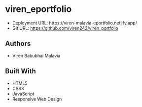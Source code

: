 # viren_eportfolio

* Deployment URL: https://viren-malavia-eportfolio.netlify.app/
* Git URL: https://github.com/viren242/viren_portfolio

## Authors

* Viren Babubhai Malavia

## Built With

* HTML5
* CSS3
* JavaScript
* Responsive Web Design
